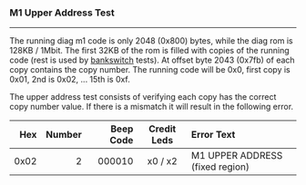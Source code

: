 ### M1 Upper Address Test
---

The running diag m1 code is only 2048 (0x800) bytes, while the diag rom is
128KB / 1Mbit.  The first 32KB of the rom is filled with copies of the running
code (rest is used by [bankswitch](m1_bank.md) tests).  At offset byte 2043
(0x7fb) of each copy contains the copy number.  The running code will be 0x0,
first copy is 0x01, 2nd is 0x02, ... 15th is 0xf.

The upper address test consists of verifying each copy has the correct
copy number value.  If there is a mismatch it will result in the following
error.

|  Hex  | Number | Beep Code |  Credit Leds  | Error Text |
| ----: | -----: | --------: | :-----------: | :---------- |
|  0x02 |      2 |    000010 |       x0 / x2 | M1 UPPER ADDRESS (fixed region) |
